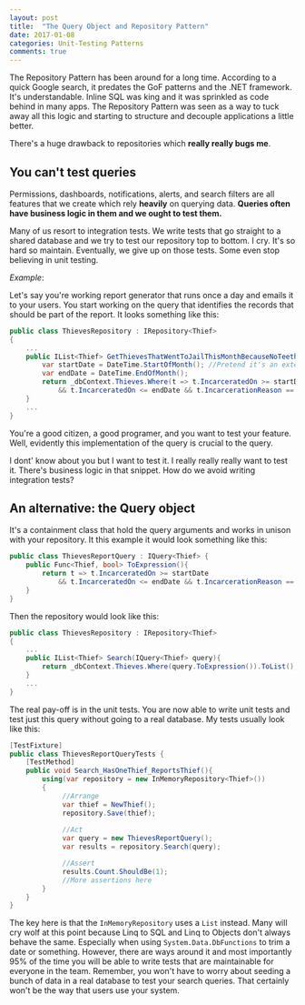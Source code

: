 ```yaml
---
layout: post
title:  "The Query Object and Repository Pattern"
date: 2017-01-08
categories: Unit-Testing Patterns
comments: true
---
```


The Repository Pattern has been around for a long time. According to a quick Google search, it predates the GoF patterns and the .NET framework. It's understandable. Inline SQL was king and it was sprinkled as code behind in many apps. 
The Repository Pattern was seen as a way to tuck away all this logic and starting to structure and decouple applications a little better. 

There's a huge drawback to repositories which **really really bugs me**.

## You can't test queries

Permissions, dashboards, notifications, alerts, and search filters are all features that we create which rely **heavily** on querying data.
**Queries often have business logic in them and we ought to test them.** 

Many of us resort to integration tests. We write tests that go straight to a shared database and we try to test our repository top to bottom. 
I cry. It's so hard so maintain. Eventually, we give up on those tests. Some even stop believing in unit testing.

*Example*: 

Let's say you're working report generator that runs once a day and emails it to your users. You start working on the query that identifies the records that should be part of the report.
It looks something like this:

``` cs
public class ThievesRepository : IRepository<Thief>
{
    ...
    public IList<Thief> GetThievesThatWentToJailThisMonthBecauseNoTeeth(){
        var startDate = DateTime.StartOfMonth(); //Pretend it's an extension
        var endDate = DateTime.EndOfMonth();
        return _dbContext.Thieves.Where(t => t.IncarceratedOn >= startDate 
            && t.IncarceratedOn <= endDate && t.IncarcerationReason == Reasons.HasNoTeeth).ToList();
    }
    ...
}
```
You're a good citizen, a good programer, and you want to test your feature. Well, evidently this implementation of the query is crucial to the query. 

I dont' know about you but I want to test it. I really really really want to test it. 
There's business logic in that snippet. How do we avoid writing integration tests?

## An alternative: the Query object

It's a containment class that hold the query arguments and works in unison with your repository. 
It this example it would look something like this:

```cs
public class ThievesReportQuery : IQuery<Thief> {
    public Func<Thief, bool> ToExpression(){
        return t => t.IncarceratedOn >= startDate 
            && t.IncarceratedOn <= endDate && t.IncarcerationReason == Reasons.HasNoTeeth;
    }
}
```

Then the repository would look like this:

``` cs
public class ThievesRepository : IRepository<Thief>
{
    ...
    public IList<Thief> Search(IQuery<Thief> query){
        return _dbContext.Thieves.Where(query.ToExpression()).ToList();
    }
    ...
}
```

The real pay-off is in the unit tests. You are now able to write unit tests and test just this query without going to a real database.
My tests usually look like this:

```cs
[TestFixture]
public class ThievesReportQueryTests {
    [TestMethod]
    public void Search_HasOneThief_ReportsThief(){
        using(var repository = new InMemoryRepository<Thief>())
        {
             //Arrange
             var thief = NewThief();
             repository.Save(thief);
             
             //Act
             var query = new ThievesReportQuery();
             var results = repository.Search(query);

             //Assert
             results.Count.ShouldBe(1);
             //More assertions here
        }
    } 
} 
```

The key here is that the `InMemoryRepository` uses a `List` instead. Many will cry wolf at this point because Linq to SQL and Linq to Objects don't always behave the same.
Especially when using `System.Data.DbFunctions` to trim a date or something. However, there are ways around it and most importantly 95% of the time you will be able to write tests that are maintainable for everyone in the team.
Remember, you won't have to worry about seeding a bunch of data in a real database to test your search queries. That certainly won't be the way that users use your system.


